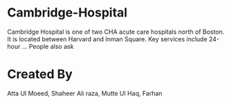 # Cambridge-Hospital
Cambridge Hospital is one of two CHA acute care hospitals north of Boston. It is located between Harvard and Inman Square. Key services include 24-hour ... People also ask
# Created By
Atta Ul Moeed, Shaheer Ali raza, Mutte Ul Haq, Farhan
